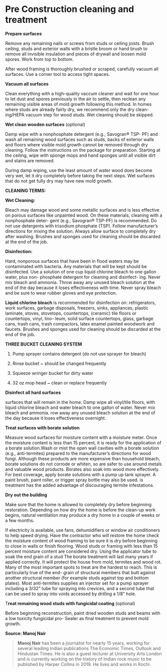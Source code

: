 # Pre Construction cleaning and treatment

**Prepare surfaces** 

Remove any remaining nails or screws from studs or ceiling joists. Brush ceiling, studs and exterior walls with a bristle broom or hand brush to remove all invisible insulation and pieces of drywall and loosen mold spores. Work from top to bottom. 

After wood framing is thoroughly brushed or scraped, carefully vacuum all surfaces. Use a corner tool to access tight spaces.

**Vacuum all surfaces** 

Clean everything with a high-quality vaccum cleaner and wait for one hour to let dust and spores previously in the air to settle, then reclean any remaining visible areas of mold growth following this method. In homes where studs are already fairly dry, we recommend only the dry clean- ing/HEPA vacuum step for wood studs. Wet cleaning should be skipped. 

**Wet clean wooden surfaces** \(optional\) 

Damp wipe with a nonphosphate detergent \(e.g., Savogran® TSP- PF\) and wash all remaining wood surfaces such as studs, backs of exterior walls and floors where visible mold growth cannot be removed through dry cleaning. Follow the instructions on the package for preparation. Starting at the ceiling, wipe with sponge mops and hand sponges until all visible dirt and stains are removed. 

During damp wiping, use the least amount of water wood does become very wet, let it dry completely before taking the next steps. Wet surfaces that do not get fully dry may have new mold growth.

**CLEANING TERMS:** 

**Wet Cleaning:** 

Bleach may damage wood and some metallic surfaces and is less effective on porous surfaces like unpainted wood. On these materials, cleaning with a nonphosphate deter- gent \(e.g., Savogran® TSP-PF\) is recommended. Do not use detergents with trisodium phosphate \(TSP\). Follow manufacturer’s directions for mixing the solution. Always allow surface to completely dry after washing. Brushes and sponges used for cleaning should be discarded at the end of the job. 

**Disinfection:**

 Hard, nonporous surfaces that have been in flood waters may be contaminated with bacteria. Any materials that will be kept should be disinfected. Use a solution of one cup liquid chlorine bleach to one gallon water, plus non- phosphate detergent for cleaning and disinfect- ing. Never mix bleach and ammonia. Throw away any unused bleach solution at the end of the day because it loses effectiveness with time. Never spray bleach and be sure to wear rubber gloves and eye protection. 

**Liquid chlorine bleach** is recommended for disinfection on: refrigerators, work surfaces, garbage disposals, freezers, sinks, appliances, plastic laminate, stoves, stovetops, countertops, \(ceramic\) tile floors or countertops, vinyl, lino- leum, solid surface countertops, glass, garbage cans, trash cans, trash compactors, latex enamel painted woodwork and faucets. Brushes and sponges used for cleaning should be discarded at the end of the job.

**THREE BUCKET CLEANING SYSTEM** 

1. Pump sprayer contains detergent \(do not use sprayer for bleach\) 

2. Rinse bucket ~ should be changed frequently 

3. Squeeze wringer bucket for dirty water 

4. 32 oz mop head ~ clean or replace frequently

**Disinfect all hard surfaces**

 surfaces that will remain in the home. Damp wipe all vinyl/tile floors, with liquid chlorine bleach and water bleach to one gallon of water. Never mix bleach and ammonia. row away any unused bleach solution at the end of the day because it loses effectiveness overnight. 

**Treat surfaces with borate solution** 

Measure wood surfaces for moisture content with a moisture meter. Once the moisture content is less than 15 percent, it is ready for the application of a borate solution.Wash or mist the open wall cavities with a borate solution \(e.g., anti-termites\) prepared to the manufacturer’s directions for wood fungi. Although these products are more expensive than household bleach, borate solutions do not corrode or whiten, so are safer to use around metals and valuable wood products. Borates also soak into wood more effectively. For best coverage, apply borate solutions with a pump up tank sprayer. A paint brush, paint roller, or trigger spray bottle may also be used. is treatment has the added advantage of discouraging termite infestations. 

**Dry out the building**

 Make sure that the home is allowed to completely dry before beginning restoration. Depending on how dry the home is before the clean-up work begins, natural ventilation may produce a dry home in a couple of weeks or a few months.

If electricity is available, use fans, dehumidifiers or window air conditioners to help speed drying. Have the contractor who will restore the home check the moisture content of wood framing to be sure it is dry before beginning to close in walls or finish flooring. Wood studs or framing with less than 15 percent moisture content are considered dry. Using the applicator tube to soak the end grain of a stud The borate treatment will last many years if applied correctly. It will protect the house from mold, termites and wood rot. Many of the most important spots to treat are the hardest to reach. This is particularly true of the end- grain of structural members that butt against another structural member \(for example studs against top and bottom plates\). Most anti-termites supplies an injector set for a pump sprayer including a 3/32” tube for spraying into crevices, and a second tube that can be used to spray into voids accessed by drilling a 1/8” hole.

T**reat remaining wood studs with fungicidal coating** \(optional\) 

Before beginning reconstruction, paint dried wooden studs and beams with a low toxicity fungicidal pro- Sealer as final treatment to prevent mold growth.



**Source: Manoj Nair**

> **Manoj Nair** has been a journalist for nearly 15 years, working for several leading Indian publications The Economic Times, Outlook and Hindustan Times. He is also a guest lecturer at University Arts London and is currently working on the history of Indian rock music to be published by Harper Collins in 2019. He lives and works in Kochi.



